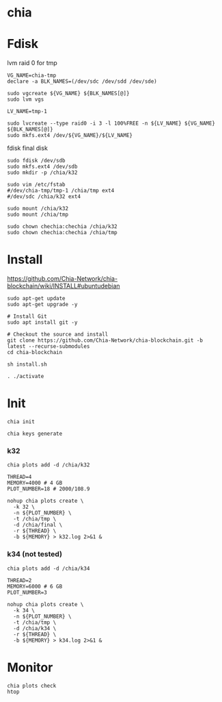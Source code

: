 chia
===

# Fdisk

lvm raid 0 for tmp
```
VG_NAME=chia-tmp
declare -a BLK_NAMES=(/dev/sdc /dev/sdd /dev/sde)

sudo vgcreate ${VG_NAME} ${BLK_NAMES[@]}
sudo lvm vgs

LV_NAME=tmp-1

sudo lvcreate --type raid0 -i 3 -l 100%FREE -n ${LV_NAME} ${VG_NAME} ${BLK_NAMES[@]}
sudo mkfs.ext4 /dev/${VG_NAME}/${LV_NAME}
```

fdisk final disk
```
sudo fdisk /dev/sdb
sudo mkfs.ext4 /dev/sdb
sudo mkdir -p /chia/k32
```

```
sudo vim /etc/fstab
#/dev/chia-tmp/tmp-1 /chia/tmp ext4
#/dev/sdc /chia/k32 ext4

sudo mount /chia/k32
sudo mount /chia/tmp

sudo chown chechia:chechia /chia/k32
sudo chown chechia:chechia /chia/tmp
```

# Install

https://github.com/Chia-Network/chia-blockchain/wiki/INSTALL#ubuntudebian

```
sudo apt-get update
sudo apt-get upgrade -y

# Install Git
sudo apt install git -y

# Checkout the source and install
git clone https://github.com/Chia-Network/chia-blockchain.git -b latest --recurse-submodules
cd chia-blockchain

sh install.sh

. ./activate
```

# Init

```
chia init

chia keys generate
```

### k32

```
chia plots add -d /chia/k32

THREAD=4
MEMORY=4000 # 4 GB
PLOT_NUMBER=18 # 2000/108.9

nohup chia plots create \
  -k 32 \
  -n ${PLOT_NUMBER} \
  -t /chia/tmp \
  -d /chia/final \
  -r ${THREAD} \
  -b ${MEMORY} > k32.log 2>&1 &
```

### k34 (not tested)

```
chia plots add -d /chia/k34

THREAD=2
MEMORY=6000 # 6 GB
PLOT_NUMBER=3

nohup chia plots create \
  -k 34 \
  -n ${PLOT_NUMBER} \
  -t /chia/tmp \
  -d /chia/k34 \
  -r ${THREAD} \
  -b ${MEMORY} > k34.log 2>&1 &
```

# Monitor

```
chia plots check
htop
```
